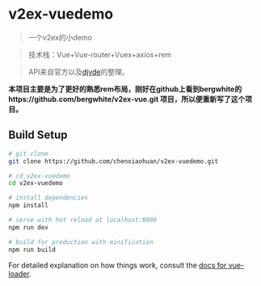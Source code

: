# v2ex-vuedemo

> 一个v2ex的小demo

> 技术栈：Vue+Vue-router+Vuex+axios+rem

> API来自官方以及[djyde](https://github.com/djyde/V2EX-API)的整理。

**本项目主要是为了更好的熟悉rem布局，刚好在github上看到bergwhite的https://github.com/bergwhite/v2ex-vue.git 项目，所以便重新写了这个项目。**

## Build Setup

``` bash
# git clone
git clone https://github.com/chenxiaohuan/v2ex-vuedemo.git

# cd v2ex-vuedemo
cd v2ex-vuedemo

# install dependencies
npm install

# serve with hot reload at localhost:8080
npm run dev

# build for production with minification
npm run build
```

For detailed explanation on how things work, consult the [docs for vue-loader](http://vuejs.github.io/vue-loader).
